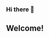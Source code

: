 ### Hi there 👋

## Welcome!

<!--
**celsolearner/celsolearner** is a ✨ _special_ ✨ repository because its `README.md` (this file) appears on your GitHub profile.

Here are some ideas to get you started:

- 🔭 I’m currently working on ...
- 🌱 I’m currently learning ...
- 👯 I’m looking to collaborate on ...
- 🤔 I’m looking for help with ...
- 💬 Ask me about ...
- 📫 How to reach me: ...
- 😄 Pronouns: ...
- ⚡ Fun fact: ...


## Stepwise and overdisp with Python<continue>:
em overdisp de statstests.tests e em stepwise de stepwise_process.statsmodels
try:
        formula = model.model.data.ynames + " ~ " + \
            ' + '.join(model.model.data.xnames[1:])

        df = pd.concat([model.model.data.orig_endog,
                       model.model.data.orig_exog], axis=1)
        
        #estas 3 linhas, estavam sem o caracter '\' e provocavam os erros:
        # adjust column names with special characters from categorical columns
        df.columns = df.columns.str.replace('\[', '', regex=True)
        df.columns = df.columns.str.replace('\.', '_', regex=True)
        df.columns = df.columns.str.replace('\]', '', regex=True)

## Dúvidas
Professor, vou tentar simplificar bem: em uma estrutura hierárquica tempo em semanas nível 1, departamento nível 2 e lojas nível 3, mas departemanto não tem variável de contexto, só a dependente Vendas Semanais. Lojas tem variável de contexto e o resto varia com o tempo e entrou no nível um. O gráfico de frequência de Vendas semanais sugere o uso de modelo Poisson. Mesmo sendo este nível 2 um modelo nulo não posso usar hlm3 linear ao invés de multinível para dados de contagem?
-->
